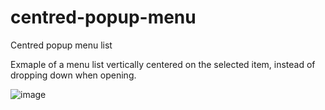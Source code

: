 # centred-popup-menu
Centred popup menu list

Exmaple of a menu list vertically centered on the selected item, instead of dropping down when opening.

![image](https://user-images.githubusercontent.com/2766577/212069594-2ee6e4d2-fd97-4d19-bbfb-03be2e5b7d32.png)

